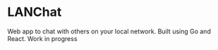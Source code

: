 # LANChat
Web app to chat with others on your local network. Built using Go and React. Work in progress
